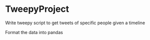 # TweepyProject

Write tweepy script to get tweets of specific people given a timeline

Format the data into pandas
